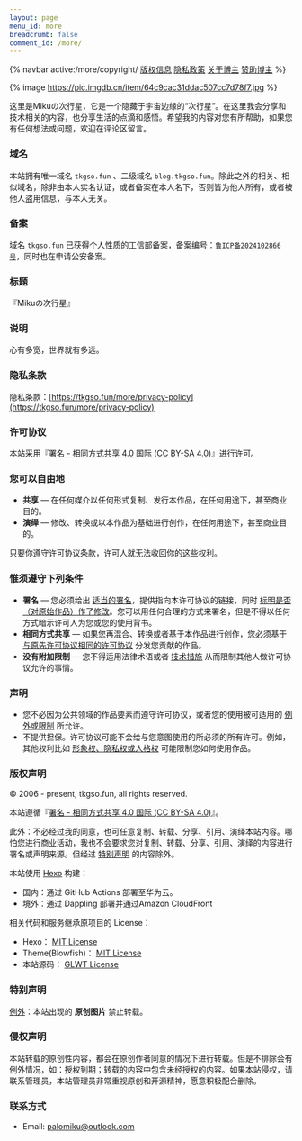 ```yaml
---
layout: page
menu_id: more
breadcrumb: false
comment_id: /more/
---
```


{% navbar active:/more/copyright/ [版权信息](/more/copyright/) [隐私政策](/more/privacy-policy/)
 [关于博主](/more/) [赞助博主](/more/pay/) %}

{% image https://pic.imgdb.cn/item/64c9cac31ddac507cc7d78f7.jpg %}

这里是Mikuの次行星，它是一个隐藏于宇宙边缘的“次行星”。在这里我会分享和技术相关的内容，也分享生活的点滴和感悟。希望我的内容对您有所帮助，如果您有任何想法或问题，欢迎在评论区留言。

### 域名

本站拥有唯一域名 `tkgso.fun` 、二级域名 `blog.tkgso.fun`。除此之外的相关、相似域名，除非由本人实名认证，或者备案在本人名下，否则皆为他人所有，或者被他人盗用信息，与本人无关。

### 备案

域名 `tkgso.fun` 已获得个人性质的工信部备案，备案编号：[`鲁ICP备2024102866号`](http://beian.miit.gov.cn/)，同时也在申请公安备案。

### 标题

『Mikuの次行星』

### 说明

心有多宽，世界就有多远。

### 隐私条款

隐私条款：[https://tkgso.fun/more/privacy-policy](https://tkgso.fun/more/privacy-policy)

### 许可协议

本站采用『[署名 - 相同方式共享 4.0 国际 (CC BY-SA 4.0)](https://creativecommons.org/licenses/by-sa/4.0/deed.zh)』进行许可。

### 您可以自由地

* **共享** — 在任何媒介以任何形式复制、发行本作品，在任何用途下，甚至商业目的。
* **演绎** — 修改、转换或以本作品为基础进行创作，在任何用途下，甚至商业目的。

只要你遵守许可协议条款，许可人就无法收回你的这些权利。

### 惟须遵守下列条件

* **署名** — 您必须给出 [适当的署名](https://wiki.creativecommons.org/wiki/License_Versions#Detailed_attribution_comparison_chart)，提供指向本许可协议的链接，同时 [标明是否（对原始作品）作了修改](https://wiki.creativecommons.org/wiki/License_Versions#Modifications_and_adaptations_must_be_marked_as_such)。您可以用任何合理的方式来署名，但是不得以任何方式暗示许可人为您或您的使用背书。
* **相同方式共享** — 如果您再混合、转换或者基于本作品进行创作，您必须基于 [与原先许可协议相同的许可协议](https://creativecommons.org/faq/#If_I_derive_or_adapt_material_offered_under_a_Creative_Commons_license.2C_which_CC_license.28s.29_can_I_use.3F) 分发您贡献的作品。
* **没有附加限制** — 您不得适用法律术语或者 [技术措施](https://wiki.creativecommons.org/wiki/License_Versions#Application_of_effective_technological_measures_by_users_of_CC-licensed_works_prohibited) 从而限制其他人做许可协议允许的事情。

### 声明

* 您不必因为公共领域的作品要素而遵守许可协议，或者您的使用被可适用的 [例外或限制](https://creativecommons.org/faq/#Do_Creative_Commons_licenses_affect_exceptions_and_limitations_to_copyright.2C_such_as_fair_dealing_and_fair_use.3F) 所允许。
* 不提供担保。许可协议可能不会给与您意图使用的所必须的所有许可。例如，其他权利比如 [形象权、隐私权或人格权](https://wiki.creativecommons.org/Considerations_for_licensors_and_licensees) 可能限制您如何使用作品。

### 版权声明

© 2006 - present, tkgso.fun, all rights reserved.

本站遵循『[署名 - 相同方式共享 4.0 国际 (CC BY-SA 4.0)](https://creativecommons.org/licenses/by-sa/4.0/deed.zh)』。

此外：不必经过我的同意，也可任意复制、转载、分享、引用、演绎本站内容。哪怕您进行商业活动，我也不会要求您对复制、转载、分享、引用、演绎的内容进行署名或声明来源。但经过 [特别声明](#%E7%89%B9%E5%88%AB%E5%A3%B0%E6%98%8E) 的内容除外。

本站使用 [Hexo](https://hexo.io/) 构建：

* 国内：通过 GitHub Actions 部署至华为云。
* 境外：通过 Dappling 部署并通过Amazon CloudFront

相关代码和服务继承原项目的 License：

* Hexo： [MIT License](https://github.com/hexojs/hexo/blob/master/LICENSE)
* Theme(Blowfish)： [MIT License](https://github.com/xaoxuu/hexo-theme-stellar/blob/main/LICENSE)
* 本站源码： [GLWT License](https://github.com/PaloMiku/Blog/blob/main/LICENSE)

### 特别声明

[例外](https://wiki.creativecommons.org/Frequently_Asked_Questions#Do_Creative_Commons_licenses_affect_exceptions_and_limitations_to_copyright.2C_such_as_fair_dealing_and_fair_use.3F)：本站出现的 **原创图片** 禁止转载。

### 侵权声明

本站转载的原创性内容，都会在原创作者同意的情况下进行转载。但是不排除会有例外情况，如：授权到期；转载的内容中包含未经授权的内容。如果本站侵权，请联系管理员，本站管理员非常重视原创和开源精神，愿意积极配合删除。

### 联系方式

* Email: [palomiku@outlook.com](mailto:palomiku@gmail.com)